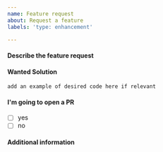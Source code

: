 ```yaml
---
name: Feature request
about: Request a feature
labels: 'type: enhancement'

---
```


[//]: # (These comments will not show up. You can keep them or delete them, up to you.)

#### Describe the feature request

[//]: # (What is your feature request? What are you trying to solve and how are you currently solving it?)

#### Wanted Solution

[//]: # (What type of solution are you looking for? How would it look?)

```javscript
add an example of desired code here if relevant
```

#### I'm going to open a PR

- [ ] yes
- [ ] no

#### Additional information

[//]: # (Add any addittional infomration about the bug/problem here.)

